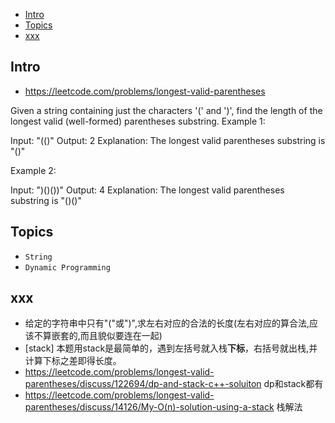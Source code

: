 - [Intro](#intro)
- [Topics](#topics)
- [xxx](#xxx)

## Intro

- https://leetcode.com/problems/longest-valid-parentheses

Given a string containing just the characters '(' and ')', find the length of the longest valid (well-formed) parentheses substring.
Example 1:

Input: "(()"
Output: 2
Explanation: The longest valid parentheses substring is "()"

Example 2:

Input: ")()())"
Output: 4
Explanation: The longest valid parentheses substring is "()()"





## Topics

- `String`
- `Dynamic Programming`




## xxx


- 给定的字符串中只有"("或")",求左右对应的合法的长度(左右对应的算合法,应该不算嵌套的,而且貌似要连在一起)
- [stack] 本题用stack是最简单的，遇到左括号就入栈**下标**，右括号就出栈,并计算下标之差即得长度。
- https://leetcode.com/problems/longest-valid-parentheses/discuss/122694/dp-and-stack-c++-soluiton dp和stack都有
- https://leetcode.com/problems/longest-valid-parentheses/discuss/14126/My-O(n)-solution-using-a-stack 栈解法


